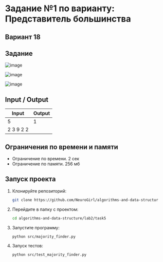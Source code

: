 # Задание №1 по варианту: Представитель большинства

## Вариант 18

## Задание 

![image](https://github.com/user-attachments/assets/ef4a5b64-a0d7-4b5b-896f-267a3e848efb)

![image](https://github.com/user-attachments/assets/126537a3-b2c9-42d7-966b-52e1eba0f382)

![image](https://github.com/user-attachments/assets/e6a8c531-6ef6-4961-a705-43310af94d22)

## Input / Output 

| Input    | Output   |
|----------|----------|
|5         |1         |
|2 3 9 2 2 |          |

## Ограничения по времени и памяти

- Ограничение по времени. 2 сек
- Ограничение по памяти. 256 мб

## Запуск проекта
1. Клонируйте репозиторий:
   ```bash
   git clone https://github.com/NeuroGirl/algorithms-and-data-structure.git
   ```
2. Перейдите в папку с проектом:
   ```bash
   cd algorithms-and-data-structure/lab2/task5
   
3. Запустите программу:
   ```bash
   python src/majority_finder.py
   ```

4. Запуск тестов:
   ```bash
   python src/test_majority_finder.py
   ```
